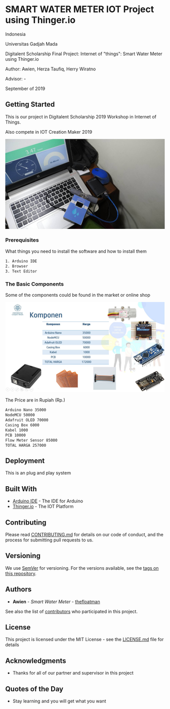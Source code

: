 # SMART WATER METER IOT Project using Thinger.io

Indonesia

Universitas Gadjah Mada

Digitalent Scholarship Final Project: Internet of "things": Smart Water Meter using Thinger.io

Author: Awien, Herza Taufiq, Herry Wiratno

Advisor: -

September of 2019


## Getting Started

This is our project in Digitalent Scholarship 2019 Workshop in Internet of Things.

Also compete in IOT Creation Maker 2019

[![alt text](https://github.com/thefloatman/Smart-Water-Meter-Project/blob/master/59731.jpg)](https://www.youtube.com/watch?v=Laani7V0bjU&list=LL&index=28)

### Prerequisites

What things you need to install the software and how to install them

```
1. Arduino IDE
2. Browser
3. Text Editor
```

### The Basic Components 

Some of the components could be found in the market or online shop

![alt text](https://github.com/thefloatman/Smart-Water-Meter-Project/blob/master/Komponen.JPG)

The Price are in Rupiah (Rp.)

```
Arduino Nano 35000
NodeMCU 50000
Adafruit OLED 70000
Casing Box 6000
Kabel 1000
PCB 10000
Flow Meter Sensor 85000
TOTAL HARGA 257000
```

## Deployment

This is an plug and play system

## Built With

* [Arduino IDE](https://www.arduino.cc/en/Main/Software) - The IDE for Arduino
* [Thinger.io](https://thinger.io) - The IOT Platform

## Contributing

Please read [CONTRIBUTING.md](https://gist.github.com/PurpleBooth/b24679402957c63ec426) for details on our code of conduct, and the process for submitting pull requests to us.

## Versioning

We use [SemVer](http://semver.org/) for versioning. For the versions available, see the [tags on this repository](https://github.com/thefloatman/Smart-Water-Meter-Project/upload/master). 

## Authors

* **Awien** - *Smart Water Meter* - [thefloatman](https://github.com/thefloatman)

See also the list of [contributors](https://github.com/your/project/contributors) who participated in this project.

## License

This project is licensed under the MIT License - see the [LICENSE.md](LICENSE.md) file for details

## Acknowledgments

* Thanks for all of our partner and supervisor in this project

## Quotes of the Day

* Stay learning and you will get what you want

